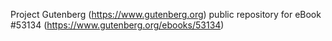 Project Gutenberg (https://www.gutenberg.org) public repository for eBook #53134 (https://www.gutenberg.org/ebooks/53134)
